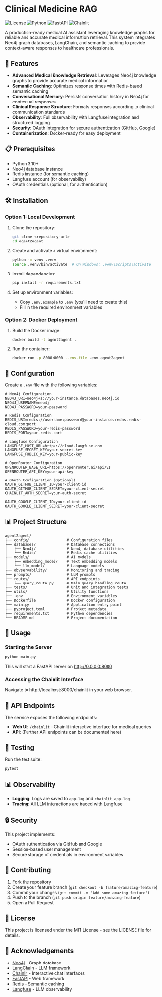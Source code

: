 # Clinical Medicine RAG 

![License](https://img.shields.io/badge/license-MIT-blue)
![Python](https://img.shields.io/badge/python-3.10-green)
![FastAPI](https://img.shields.io/badge/FastAPI-latest-blue)
![Chainlit](https://img.shields.io/badge/Chainlit-latest-orange)

A production-ready medical AI assistant leveraging knowledge graphs for reliable and accurate medical information retrieval. This system integrates Neo4j graph databases, LangChain, and semantic caching to provide context-aware responses to healthcare professionals.

## 🚀 Features

- **Advanced Medical Knowledge Retrieval**: Leverages Neo4j knowledge graphs to provide accurate medical information
- **Semantic Caching**: Optimizes response times with Redis-based semantic caching
- **Conversational Memory**: Persists conversation history in Neo4j for contextual responses
- **Clinical Response Structure**: Formats responses according to clinical communication standards
- **Observability**: Full observability with Langfuse integration and structured logging
- **Security**: OAuth integration for secure authentication (GitHub, Google)
- **Containerization**: Docker-ready for easy deployment

## 📋 Prerequisites

- Python 3.10+
- Neo4j database instance
- Redis instance (for semantic caching)
- Langfuse account (for observability)
- OAuth credentials (optional, for authentication)

## 🛠️ Installation

### Option 1: Local Development

1. Clone the repository:
   ```bash
   git clone <repository-url>
   cd agent2agent
   ```

2. Create and activate a virtual environment:
   ```bash
   python -m venv .venv
   source .venv/bin/activate  # On Windows: .venv\Scripts\activate
   ```

3. Install dependencies:
   ```bash
   pip install -r requirements.txt
   ```

4. Set up environment variables:
   - Copy `.env.example` to `.env` (you'll need to create this)
   - Fill in the required environment variables

### Option 2: Docker Deployment

1. Build the Docker image:
   ```bash
   docker build -t agent2agent .
   ```

2. Run the container:
   ```bash
   docker run -p 8000:8000 --env-file .env agent2agent
   ```

## 🔧 Configuration

Create a `.env` file with the following variables:

```env
# Neo4j Configuration
NEO4J_URI=neo4j+s://your-instance.databases.neo4j.io
NEO4J_USERNAME=neo4j
NEO4J_PASSWORD=your-password

# Redis Configuration
REDIS_URI=redis://username:password@your-instance.redns.redis-cloud.com:port
REDIS_PASSWORD=your-redis-password
REDIS_PORT=your-redis-port

# Langfuse Configuration
LANGFUSE_HOST_URL=https://cloud.langfuse.com
LANGFUSE_SECRET_KEY=your-secret-key
LANGFUSE_PUBLIC_KEY=your-public-key

# OpenRouter Configuration
OPENROUTER_BASE_URL=https://openrouter.ai/api/v1
OPENROUTER_API_KEY=your-api-key

# OAuth Configuration (Optional)
OAUTH_GITHUB_CLIENT_ID=your-client-id
OAUTH_GITHUB_CLIENT_SECRET=your-client-secret
CHAINLIT_AUTH_SECRET=your-auth-secret

OAUTH_GOOGLE_CLIENT_ID=your-client-id
OAUTH_GOOGLE_CLIENT_SECRET=your-client-secret
```

## 📊 Project Structure

```
agent2agent/
├── config/                 # Configuration files
├── databases/              # Database connections
│   ├── Neo4j/              # Neo4j database utilities
│   └── Redis/              # Redis cache utilities
├── models/                 # AI models
│   ├── embedding_model/    # Text embedding models
│   └── llm_model/          # Language models
├── obvservability/         # Monitoring and tracing
├── prompts/                # LLM prompts
├── routes/                 # API endpoints
│   └── query_route.py      # Main query handling route
├── tests/                  # Unit and integration tests
├── utils/                  # Utility functions
├── .env                    # Environment variables
├── Dockerfile              # Docker configuration
├── main.py                 # Application entry point
├── pyproject.toml          # Project metadata
├── requirements.txt        # Python dependencies
└── README.md               # Project documentation
```

## 🚀 Usage

### Starting the Server

```bash
python main.py
```

This will start a FastAPI server on http://0.0.0.0:8000

### Accessing the Chainlit Interface

Navigate to http://localhost:8000/chainlit in your web browser.

## 📝 API Endpoints

The service exposes the following endpoints:

- **Web UI**: `/chainlit` - Chainlit interactive interface for medical queries
- **API**: (Further API endpoints can be documented here)

## 🧪 Testing

Run the test suite:

```bash
pytest
```

## 📊 Observability

- **Logging**: Logs are saved to `app.log` and `chainlit_app.log`
- **Tracing**: All LLM interactions are traced with Langfuse

## 🔒 Security

This project implements:
- OAuth authentication via GitHub and Google
- Session-based user management
- Secure storage of credentials in environment variables

## 🤝 Contributing

1. Fork the repository
2. Create your feature branch (`git checkout -b feature/amazing-feature`)
3. Commit your changes (`git commit -m 'Add some amazing feature'`)
4. Push to the branch (`git push origin feature/amazing-feature`)
5. Open a Pull Request

## 📜 License

This project is licensed under the MIT License - see the LICENSE file for details.

## 🙏 Acknowledgements

- [Neo4j](https://neo4j.com/) - Graph database
- [LangChain](https://langchain.com/) - LLM framework
- [Chainlit](https://chainlit.io/) - Interactive chat interfaces
- [FastAPI](https://fastapi.tiangolo.com/) - Web framework
- [Redis](https://redis.io/) - Semantic caching
- [Langfuse](https://langfuse.com/) - LLM observability
